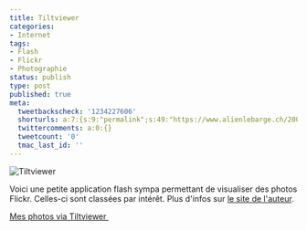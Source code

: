 ```yaml
---
title: Tiltviewer
categories:
- Internet
tags:
- Flash
- Flickr
- Photographie
status: publish
type: post
published: true
meta:
  tweetbackscheck: '1234227606'
  shorturls: a:7:{s:9:"permalink";s:49:"https://www.alienlebarge.ch/2007/11/05/tiltviewer/";s:7:"tinyurl";s:25:"https://tinyurl.com/c9hmh7";s:4:"isgd";s:17:"https://is.gd/iLg1";s:5:"bitly";s:18:"https://bit.ly/kzcw";s:5:"snipr";s:22:"https://snipr.com/bh9cb";s:5:"snurl";s:22:"https://snurl.com/bh9cb";s:7:"snipurl";s:24:"https://snipurl.com/bh9cb";}
  twittercomments: a:0:{}
  tweetcount: '0'
  tmac_last_id: ''
---
```

<img src="https://dlgjp9x71cipk.cloudfront.net/2007/11/tiltviewer.png" alt="Tiltviewer" />

Voici une petite application flash sympa permettant de visualiser des photos Flickr. Celles-ci sont classées par intérêt. Plus d'infos sur <a href="https://www.airtightinteractive.com/projects/tiltviewer/" title="Le site de Tiltviewer">le site de l'auteur</a>.

<a href="https://www.airtightinteractive.com/projects/tiltviewer/app/?user_id=49665969@N00" title="Mes photos via tiltviewer">Mes photos via Tiltviewer </a>
